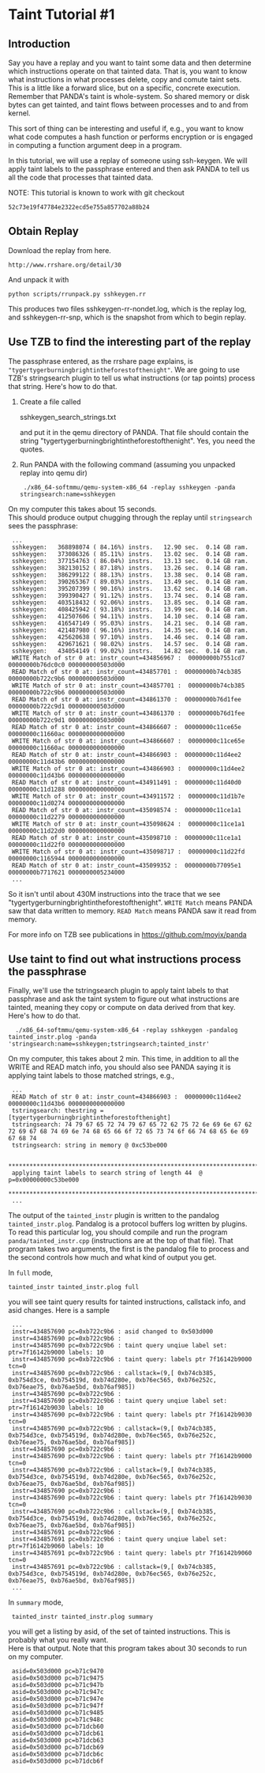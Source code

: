 
Taint Tutorial #1
=================

Introduction
------------

Say you have a replay and you want to taint some data and then
determine which instructions operate on that tainted data.  That is,
you want to know what instructions in what processes delete, copy and
comute taint sets.  This is a little like a forward slice, but on a
specific, concrete execution.  Remember that PANDA's taint is
whole-system.  So shared memory or disk bytes can get tainted, and
taint flows between processes and to and from kernel.

This sort of thing can be interesting and useful if, e.g., you want
to know what code computes a hash function or performs encryption
or is engaged in computing a function argument deep in a program.

In this tutorial, we will use a replay of someone using ssh-keygen.
We will apply taint labels to the passphrase entered and then ask
PANDA to tell us all the code that processes that tainted data.


NOTE:  This tutorial is known to work with git checkout

    52c73e19f47784e2322ecd5e755a857702a88b24


Obtain Replay 
-------------

Download the replay from here. 

    http://www.rrshare.org/detail/30 

And unpack it with 

    python scripts/rrunpack.py sshkeygen.rr 

This produces two files sshkeygen-rr-nondet.log, which is
the replay log, and sshkeygen-rr-snp, which is the snapshot
from which to begin replay.


Use TZB to find the interesting part of the replay
--------------------------------------------------

The passphrase entered, as the rrshare page explains, is
`"tygertygerburningbrightintheforestofthenight"`.  We are going to use
TZB's  stringsearch  plugin to tell us what instructions
(or tap points) process that string. Here's how to do that. 

1. Create a file called 

    sshkeygen_search_strings.txt 

    and put it in the qemu directory of PANDA.  That file should contain
    the string "tygertygerburningbrightintheforestofthenight".  Yes, you
    need the quotes. 

2. Run PANDA with the following command (assuming you unpacked replay into
qemu dir)

        ./x86_64-softmmu/qemu-system-x86_64 -replay sshkeygen -panda stringsearch:name=sshkeygen

On my computer this takes about 15 seconds.  
This should produce output chugging through the replay until `stringsearch` sees the passphrase:

     ...
     sshkeygen:   368898074 ( 84.16%) instrs.   12.90 sec.  0.14 GB ram.                                   
     sshkeygen:   373086326 ( 85.11%) instrs.   13.02 sec.  0.14 GB ram.                                   
     sshkeygen:   377154763 ( 86.04%) instrs.   13.13 sec.  0.14 GB ram.                                   
     sshkeygen:   382130152 ( 87.18%) instrs.   13.26 sec.  0.14 GB ram.                                   
     sshkeygen:   386299122 ( 88.13%) instrs.   13.38 sec.  0.14 GB ram.                                   
     sshkeygen:   390265367 ( 89.03%) instrs.   13.49 sec.  0.14 GB ram.                                   
     sshkeygen:   395207399 ( 90.16%) instrs.   13.62 sec.  0.14 GB ram.                                   
     sshkeygen:   399390427 ( 91.12%) instrs.   13.74 sec.  0.14 GB ram.                                   
     sshkeygen:   403518432 ( 92.06%) instrs.   13.85 sec.  0.14 GB ram.                                   
     sshkeygen:   408425942 ( 93.18%) instrs.   13.99 sec.  0.14 GB ram.                                   
     sshkeygen:   412507606 ( 94.11%) instrs.   14.10 sec.  0.14 GB ram.                                   
     sshkeygen:   416547149 ( 95.03%) instrs.   14.21 sec.  0.14 GB ram.                                   
     sshkeygen:   421487980 ( 96.16%) instrs.   14.35 sec.  0.14 GB ram.                                   
     sshkeygen:   425620638 ( 97.10%) instrs.   14.46 sec.  0.14 GB ram.                                   
     sshkeygen:   429671621 ( 98.02%) instrs.   14.57 sec.  0.14 GB ram.                                   
     sshkeygen:   434054149 ( 99.02%) instrs.   14.82 sec.  0.14 GB ram.                                   
     WRITE Match of str 0 at: instr_count=434856967 :  00000000b7551cd7 00000000b76dc0c0 000000000503d000  
     READ Match of str 0 at: instr_count=434857701 :  00000000b74cb385 00000000b722c9b6 000000000503d000   
     WRITE Match of str 0 at: instr_count=434857701 :  00000000b74cb385 00000000b722c9b6 000000000503d000  
     READ Match of str 0 at: instr_count=434861370 :  00000000b76d1fee 00000000b722c9d1 000000000503d000   
     WRITE Match of str 0 at: instr_count=434861370 :  00000000b76d1fee 00000000b722c9d1 000000000503d000  
     READ Match of str 0 at: instr_count=434866607 :  00000000c11ce65e 00000000c11660ac 0000000000000000   
     WRITE Match of str 0 at: instr_count=434866607 :  00000000c11ce65e 00000000c11660ac 0000000000000000  
     READ Match of str 0 at: instr_count=434866903 :  00000000c11d4ee2 00000000c11d43b6 0000000000000000   
     WRITE Match of str 0 at: instr_count=434866903 :  00000000c11d4ee2 00000000c11d43b6 0000000000000000  
     READ Match of str 0 at: instr_count=434911491 :  00000000c11d40d0 00000000c11d1288 0000000000000000   
     WRITE Match of str 0 at: instr_count=434911572 :  00000000c11d1b7e 00000000c11d0274 0000000000000000  
     READ Match of str 0 at: instr_count=435098574 :  00000000c11ce1a1 00000000c11d2279 0000000000000000   
     WRITE Match of str 0 at: instr_count=435098624 :  00000000c11ce1a1 00000000c11d22d0 0000000000000000  
     READ Match of str 0 at: instr_count=435098710 :  00000000c11ce1a1 00000000c11d22f0 0000000000000000   
     WRITE Match of str 0 at: instr_count=435098717 :  00000000c11d22fd 00000000c1165944 0000000000000000  
     READ Match of str 0 at: instr_count=435099352 :  00000000b77095e1 00000000b7717621 0000000005234000   
     ...

So it isn't until about 430M instructions into the trace that we see "tygertygerburningbrightintheforestofthenight".
`WRITE Match` means PANDA saw that data written to memory. 
`READ Match` means PANDA saw it read from memory.

For more info on TZB see publications in https://github.com/moyix/panda


Use taint to find out what instructions process the passphrase
-----------------------------------------------------------------

Finally, we'll use the tstringsearch plugin to apply taint labels to
that passphrase and ask the taint system to figure out what
instructions are tainted, meaning they copy or compute on data derived from that key.  
Here's how to do that.

      ./x86_64-softmmu/qemu-system-x86_64 -replay sshkeygen -pandalog tainted_instr.plog -panda 'stringsearch:name=sshkeygen;tstringsearch;tainted_instr'

On my computer, this takes about 2 min.
This time, in addition to all the WRITE and READ match info, you should also see PANDA saying it is applying
taint labels to those matched strings, e.g.,

     ...
     READ Match of str 0 at: instr_count=434866903 :  00000000c11d4ee2 00000000c11d43b6 0000000000000000                                                     
     tstringsearch: thestring = [tygertygerburningbrightintheforestofthenight]                                                                            
     tstringsearch: 74 79 67 65 72 74 79 67 65 72 62 75 72 6e 69 6e 67 62 72 69 67 68 74 69 6e 74 68 65 66 6f 72 65 73 74 6f 66 74 68 65 6e 69 67 68 74   
     tstringsearch: string in memory @ 0xc53be000                                                                                                         
                                                                                                                                                         
     ****************************************************************************                                                                         
     applying taint labels to search string of length 44  @ p=0x00000000c53be000                                                                          
     ******************************************************************************                                                                       
     ...

The output of the `tainted_instr` plugin is written to the pandalog `tainted_instr.plog`.
Pandalog is a protocol buffers log written by plugins.  
To read this particular log, you should compile and run the program `panda/tainted_instr.cpp` (instructions are at the top of that file).
That program takes two arguments, the first is the pandalog file to process and the second
controls how much and what kind of output you get. 

In `full` mode, 

    tainted_instr tainted_instr.plog full

you will see taint query results for tainted instructions, callstack info, and asid changes.
Here is a sample

     ...
     instr=434857690 pc=0xb722c9b6 : asid changed to 0x503d000                                                                                                  
     instr=434857690 pc=0xb722c9b6 :                                                                                                                            
     instr=434857690 pc=0xb722c9b6 : taint query unqiue label set: ptr=7f16142b9000 labels: 10                                                                  
     instr=434857690 pc=0xb722c9b6 : taint query: labels ptr 7f16142b9000 tcn=0                                                                                 
     instr=434857690 pc=0xb722c9b6 : callstack=(9,[ 0xb74cb385, 0xb754d3ce, 0xb754519d, 0xb74d280e, 0xb76ec565, 0xb76e252c, 0xb76eae75, 0xb76ae5bd, 0xb76af985])
     instr=434857690 pc=0xb722c9b6 :                                                                                                                            
     instr=434857690 pc=0xb722c9b6 : taint query unqiue label set: ptr=7f16142b9030 labels: 10                                                                  
     instr=434857690 pc=0xb722c9b6 : taint query: labels ptr 7f16142b9030 tcn=0                                                                                 
     instr=434857690 pc=0xb722c9b6 : callstack=(9,[ 0xb74cb385, 0xb754d3ce, 0xb754519d, 0xb74d280e, 0xb76ec565, 0xb76e252c, 0xb76eae75, 0xb76ae5bd, 0xb76af985])
     instr=434857690 pc=0xb722c9b6 :                                                                                                                            
     instr=434857690 pc=0xb722c9b6 : taint query: labels ptr 7f16142b9000 tcn=0                                                                                 
     instr=434857690 pc=0xb722c9b6 : callstack=(9,[ 0xb74cb385, 0xb754d3ce, 0xb754519d, 0xb74d280e, 0xb76ec565, 0xb76e252c, 0xb76eae75, 0xb76ae5bd, 0xb76af985])
     instr=434857690 pc=0xb722c9b6 :                                                                                                                            
     instr=434857690 pc=0xb722c9b6 : taint query: labels ptr 7f16142b9030 tcn=0                                                                                 
     instr=434857690 pc=0xb722c9b6 : callstack=(9,[ 0xb74cb385, 0xb754d3ce, 0xb754519d, 0xb74d280e, 0xb76ec565, 0xb76e252c, 0xb76eae75, 0xb76ae5bd, 0xb76af985])
     instr=434857691 pc=0xb722c9b6 :                                                                                                                            
     instr=434857691 pc=0xb722c9b6 : taint query unqiue label set: ptr=7f16142b9060 labels: 10                                                                  
     instr=434857691 pc=0xb722c9b6 : taint query: labels ptr 7f16142b9060 tcn=0                                                                                 
     instr=434857691 pc=0xb722c9b6 : callstack=(9,[ 0xb74cb385, 0xb754d3ce, 0xb754519d, 0xb74d280e, 0xb76ec565, 0xb76e252c, 0xb76eae75, 0xb76ae5bd, 0xb76af985])
     ...

In `summary` mode, 

     tainted_instr tainted_instr.plog summary

you will get a listing by asid, of the set of tainted instructions.
This is probably what you really want.  
Here is that output.
Note that this program takes about 30 seconds to run on my computer. 

     asid=0x503d000	pc=b71c9470     
     asid=0x503d000	pc=b71c9475     
     asid=0x503d000	pc=b71c947b     
     asid=0x503d000	pc=b71c947c     
     asid=0x503d000	pc=b71c947e     
     asid=0x503d000	pc=b71c947f     
     asid=0x503d000	pc=b71c9485     
     asid=0x503d000	pc=b71c948c     
     asid=0x503d000	pc=b71dcb60     
     asid=0x503d000	pc=b71dcb61     
     asid=0x503d000	pc=b71dcb63     
     asid=0x503d000	pc=b71dcb69     
     asid=0x503d000	pc=b71dcb6c     
     asid=0x503d000	pc=b71dcb6f     
